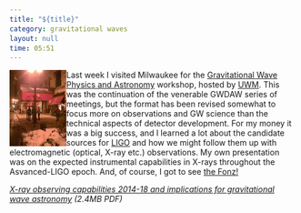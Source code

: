 ```yaml
---
title: "${title}"
category: gravitational waves
layout: null
time: 05:51
---
```

<!-- converted from blosxom format post by dkg 22.1.2022 -->
  <!---- Begin .post ---->
<img src="images/Image0778.jpg" width="100" align="left">
Last week I visited Milwaukee for the 
<a href="http://www.gravity.phys.uwm.edu/conferences/gwpaw">Gravitational Wave Physics and Astronomy</a>
workshop, hosted by <a href="http://www4.uwm.edu/letsci/physics/">UWM</a>. This was the continuation of the venerable GWDAW
series of meetings, but the format has been revised somewhat to focus more on 
observations and GW science than the technical aspects of detector development.
For my money it was a big success, and I learned a lot about the candidate
sources for <a href="http://ligo.caltech.edu">LIGO</a> and how we might follow them
up with electromagnetic (optical, X-ray etc.) observations. My own presentation
was on the expected instrumental capabilities in X-rays throughout the
Asvanced-LIGO epoch. And, of course, I got to see 
<a href="http://www.flickr.com/photos/outsider1/5414616457">the Fonz!</a>
<p>
<em><a href="http://users.monash.edu.au/~dgallow/docs/GWPAW%20'11%20Galloway.pdf">X-ray observing capabilities 2014-18 and implications for gravitational wave astronomy</a> (2.4MB PDF)</em>
